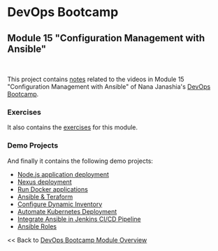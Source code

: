 # DevOps Bootcamp
## Module 15 "Configuration Management with Ansible"
<br />

This project contains [notes](./Notes.md) related to the videos in Module 15 "Configuration Management with Ansible" of Nana Janashia's [DevOps Bootcamp](https://www.techworld-with-nana.com/devops-bootcamp).

### Exercises
It also contains the [exercises](./exercises/Exercises.md) for this module.

### Demo Projects
And finally it contains the following demo projects:
- [Node.js application deployment](./demo-projects/1-nodejs-application-deployment/)
- [Nexus deployment](./demo-projects/2-nexus-deployment/)
- [Run Docker applications](./demo-projects/3-run-docker-applications/)
- [Ansible & Teraform](./demo-projects/4-ansible-integration-in-terraform/)
- [Configure Dynamic Inventory](./demo-projects/5-dynamic-inventory/)
- [Automate Kubernetes Deployment](./demo-projects/6-deploy-application-in-k8s/)
- [Integrate Ansible in Jenkins CI/CD Pipeline](./demo-projects/7-ansible-integration-in-jenkins/)
- [Ansible Roles](./demo-projects/8-ansible-roles/)

<< Back to [DevOps Bootcamp Module Overview](https://github.com/fsiegrist/twn-devops-bootcamp)